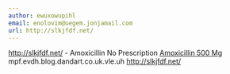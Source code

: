 ```yaml
---
author: ewuxowupihl
email: enolovim@uegem.jonjamail.com
url: http://slkjfdf.net/
---
```


http://slkjfdf.net/ - Amoxicillin No Prescription <a href="http://slkjfdf.net/">Amoxicillin 500 Mg</a> mpf.evdh.blog.dandart.co.uk.vle.uh http://slkjfdf.net/